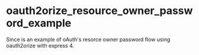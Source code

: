 oauth2orize_resource_owner_password_example
===========================================

Since is an example of oAuth's resorce owner password flow using oauth2orize with express 4. 
